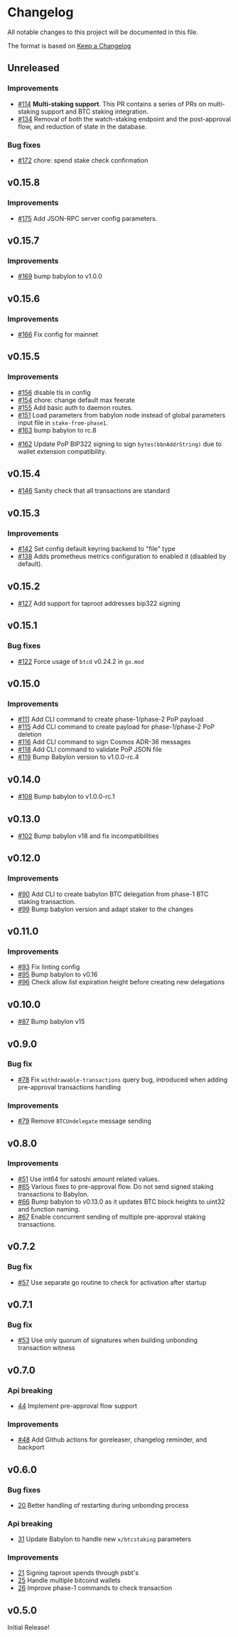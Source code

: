 <!--
Guiding Principles:

Changelogs are for humans, not machines.
There should be an entry for every single version.
The same types of changes should be grouped.
Versions and sections should be linkable.
The latest version comes first.
The release date of each version is displayed.
Mention whether you follow Semantic Versioning.

Usage:

Change log entries are to be added to the Unreleased section under the
appropriate stanza (see below). Each entry should have following format:

* [#PullRequestNumber](PullRequestLink) message

Types of changes (Stanzas):

"Features" for new features.
"Improvements" for changes in existing functionality.
"Deprecated" for soon-to-be removed features.
"Bug Fixes" for any bug fixes.
"Client Breaking" for breaking CLI commands and REST routes used by end-users.
"API Breaking" for breaking exported APIs used by developers building on SDK.
Ref: https://keepachangelog.com/en/1.0.0/
-->

# Changelog

All notable changes to this project will be documented in this file.

The format is based on [Keep a Changelog](https://keepachangelog.com/en/1.0.0/)

## Unreleased

### Improvements

* [#114](https://github.com/babylonlabs-io/btc-staker/pull/114) **Multi-staking support**.
This PR contains a series of PRs on multi-staking support and BTC staking integration.
* [#134](https://github.com/babylonlabs-io/btc-staker/pull/134) Removal of both the watch-staking
endpoint and the post-approval flow, and reduction of state in the database.

### Bug fixes

* [#172](https://github.com/babylonlabs-io/btc-staker/pull/172) chore: spend stake check confirmation

## v0.15.8

### Improvements

* [#175](https://github.com/babylonlabs-io/btc-staker/pull/175) Add JSON-RPC server config parameters.

## v0.15.7

### Improvements

* [#169](https://github.com/babylonlabs-io/btc-staker/pull/169) bump babylon to v1.0.0

## v0.15.6

### Improvements

* [#166](https://github.com/babylonlabs-io/btc-staker/pull/166) Fix config for
mainnet

## v0.15.5

### Improvements

* [#156](https://github.com/babylonlabs-io/btc-staker/pull/156) disable tls in config
* [#154](https://github.com/babylonlabs-io/btc-staker/pull/154) chore: change default max feerate
* [#155](https://github.com/babylonlabs-io/btc-staker/pull/155) Add basic auth to daemon routes.
* [#151](https://github.com/babylonlabs-io/btc-staker/pull/151) Load parameters from
babylon node instead of global parameters input file in `stake-from-phase1`.
* [#163](https://github.com/babylonlabs-io/btc-staker/pull/163) bump babylon to rc.8
- [#162](https://github.com/babylonlabs-io/btc-staker/pull/162) Update PoP BIP322 signing
to sign `bytes(bbnAddrString)` due to wallet extension compatibility.

## v0.15.4

* [#146](https://github.com/babylonlabs-io/btc-staker/pull/146) Sanity check that all transactions are standard

## v0.15.3

### Improvements

* [#142](https://github.com/babylonlabs-io/btc-staker/pull/142) Set config default
keyring backend to "file" type
* [#138](https://github.com/babylonlabs-io/btc-staker/pull/138) Adds prometheus metrics
configuration to enabled it (disabled by default).

## v0.15.2

* [#127](https://github.com/babylonlabs-io/btc-staker/pull/127) Add support for
taproot addresses bip322 signing

## v0.15.1

### Bug fixes

- [#122](https://github.com/babylonlabs-io/btc-staker/pull/122) Force usage of
`btcd` v0.24.2 in `go.mod`

## v0.15.0

### Improvements
- [#111](https://github.com/babylonlabs-io/btc-staker/pull/111) Add CLI command
to create phase-1/phase-2 PoP payload
- [#115](https://github.com/babylonlabs-io/btc-staker/pull/115) Add CLI command
to create payload for phase-1/phase-2 PoP deletion
- [#116](https://github.com/babylonlabs-io/btc-staker/pull/116) Add CLI command
to sign Cosmos ADR-36 messages
- [#118](https://github.com/babylonlabs-io/btc-staker/pull/118) Add CLI command
to validate PoP JSON file
- [#119](https://github.com/babylonlabs-io/btc-staker/pull/119) Bump Babylon version
to v1.0.0-rc.4

## v0.14.0

* [#108](https://github.com/babylonlabs-io/btc-staker/pull/108) Bump babylon to v1.0.0-rc.1

## v0.13.0

* [#102](https://github.com/babylonlabs-io/btc-staker/pull/102) Bump babylon v18
and fix incompatibilities

## v0.12.0

### Improvements

* [#90](https://github.com/babylonlabs-io/btc-staker/pull/90) Add CLI to create
babylon BTC delegation from phase-1 BTC staking transaction.
* [#99](https://github.com/babylonlabs-io/btc-staker/pull/99) Bump babylon version
and adapt staker to the changes

## v0.11.0

### Improvements

* [#93](https://github.com/babylonlabs-io/btc-staker/pull/93) Fix linting config
* [#95](https://github.com/babylonlabs-io/btc-staker/pull/95) Bump babylon to v0.16
* [#96](https://github.com/babylonlabs-io/btc-staker/pull/96) Check allow list
expiration height before creating new delegations

## v0.10.0

* [#87](https://github.com/babylonlabs-io/btc-staker/pull/87) Bump babylon v15

## v0.9.0

### Bug fix

* [#78](https://github.com/babylonlabs-io/btc-staker/pull/78) Fix
`withdrawable-transactions` query bug, introduced when adding pre-approval
transactions handling

### Improvements

* [#79](https://github.com/babylonlabs-io/btc-staker/pull/79) Remove `BTCUndelegate`
message sending

## v0.8.0

### Improvements

* [#51](https://github.com/babylonlabs-io/btc-staker/pull/51) Use int64
  for satoshi amount related values.
* [#65](https://github.com/babylonlabs-io/btc-staker/pull/65) Various fixes to
pre-approval flow. Do not send signed staking transactions to Babylon.
* [#66](https://github.com/babylonlabs-io/btc-staker/pull/66) Bump babylon to
v0.13.0 as it updates BTC block heights to uint32 and function naming.
* [#67](https://github.com/babylonlabs-io/btc-staker/pull/67) Enable concurrent
sending of multiple pre-approval staking transactions.

## v0.7.2

### Bug fix

* [#57](https://github.com/babylonlabs-io/btc-staker/pull/57) Use separate go
routine to check for activation after startup

## v0.7.1

### Bug fix

- [#53](https://github.com/babylonlabs-io/btc-staker/pull/53) Use only quorum of
signatures when building unbonding transaction witness

## v0.7.0

### Api breaking

* [44](https://github.com/babylonlabs-io/btc-staker/pull/44) Implement
pre-approval flow support

### Improvements

* [#48](https://github.com/babylonlabs-io/btc-staker/pull/48) Add Github actions
  for goreleaser, changelog reminder, and backport

## v0.6.0

### Bug fixes

* [20](https://github.com/babylonlabs-io/btc-staker/pull/20) Better handling
of restarting during unbonding process

### Api breaking

* [31](https://github.com/babylonlabs-io/btc-staker/pull/31) Update Babylon
to handle new `x/btcstaking` parameters

### Improvements

* [21](https://github.com/babylonlabs-io/btc-staker/pull/21) Signing taproot
spends through psbt's
* [25](https://github.com/babylonlabs-io/btc-staker/pull/25) Handle multiple
bitcoind wallets
* [26](https://github.com/babylonlabs-io/btc-staker/pull/26) Improve phase-1
commands to check transaction


## v0.5.0

Initial Release!
